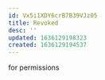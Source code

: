 ```yaml
---
id: Vx5i1XDY6crB7B39VJz05
title: Revoked
desc: ''
updated: 1636129198323
created: 1636129194537
---
```





for permissions
